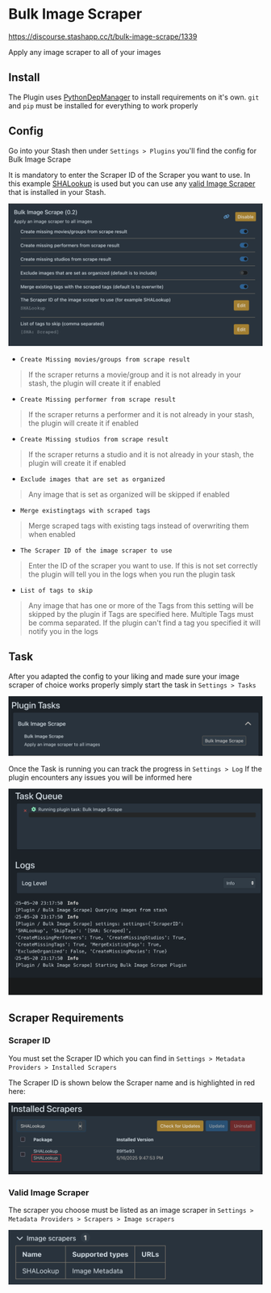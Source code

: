 # Bulk Image Scraper

https://discourse.stashapp.cc/t/bulk-image-scrape/1339

Apply any image scraper to all of your images

## Install

The Plugin uses [PythonDepManager](https://github.com/stashapp/CommunityScripts/tree/main/plugins/PythonDepManager) to install requirements on it's own. `git` and `pip` must be installed for everything to work properly

## Config

Go into your Stash then under `Settings > Plugins` you'll find the config for Bulk Image Scrape

It is mandatory to enter the Scraper ID of the Scraper you want to use. In this example [SHALookup](https://github.com/FansDB/metadata-scrapers) is used but you can use any [valid Image Scraper](#scraper-requirements) that is installed in your Stash.

![Settings](./res/settings.png)

- `Create Missing movies/groups from scrape result`

> If the scraper returns a movie/group and it is not already in your stash, the plugin will create it if enabled

- `Create Missing performer from scrape result`

> If the scraper returns a performer and it is not already in your stash, the plugin will create it if enabled

- `Create Missing studios from scrape result`

> If the scraper returns a studio and it is not already in your stash, the plugin will create it if enabled

- `Exclude images that are set as organized`

> Any image that is set as organized will be skipped if enabled

- `Merge existingtags with scraped tags`

> Merge scraped tags with existing tags instead of overwriting them when enabled

- `The Scraper ID of the image scraper to use`

> Enter the ID of the scraper you want to use. If this is not set correctly the plugin will tell you in the logs when you run the plugin task

- `List of tags to skip`

> Any image that has one or more of the Tags from this setting will be skipped by the plugin if Tags are specified here. Multiple Tags must be comma separated. If the plugin can't find a tag you specified it will notify you in the logs

## Task

After you adapted the config to your liking and made sure your image scraper of choice works properly simply start the task in `Settings > Tasks`

![Task](./res/task.png)

Once the Task is running you can track the progress in `Settings > Log`
If the plugin encounters any issues you will be informed here

![Running](./res/running.png)

## Scraper Requirements

### Scraper ID

You must set the Scraper ID which you can find in `Settings > Metadata Providers > Installed Scrapers`

The Scraper ID is shown below the Scraper name and is highlighted in red here:

![valid_scraper_id](./res/valid_scraper_id.png)

### Valid Image Scraper

The scraper you choose must be listed as an image scraper in `Settings > Metadata Providers > Scrapers > Image scrapers`

![valid_image_scraper](./res/valid_image_scraper.png)